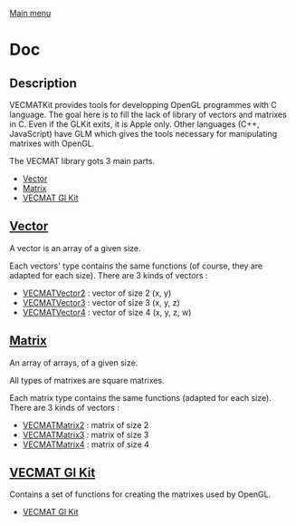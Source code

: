 [Main menu](../Readme.md)

# Doc
## Description
VECMATKit provides tools for developping OpenGL programmes with C language. The goal here is to fill the lack of library of vectors and matrixes in C. Even if the GLKit exits, it is Apple only. Other languages (C++, JavaScript) have GLM which gives the tools necessary for manipulating matrixes with OpenGL.

The VECMAT library gots 3 main parts.

* [Vector](./VECMATVector/VECMATVector.md)
* [Matrix](./VECMATMatrix/VECMATMatrix.md)
* [VECMAT Gl Kit](./VECMATGlkit/VECMATGlkit.md)

## [Vector](./VECMATVector/VECMATVector.md)

A vector is an array of a given size.

Each vectors' type contains the same functions (of course, they are adapted for each size). There are 3 kinds of vectors :

* [VECMATVector2](./VECMATVector/VECMATVector2.md) : vector of size 2 (x, y)
* [VECMATVector3](./VECMATVector/VECMATVector3.md) : vector of size 3 (x, y, z)
* [VECMATVector4](./VECMATVector/VECMATVector4.md) : vector of size 4 (x, y, z, w)

## [Matrix](./VECMATMatrix/VECMATMatrix.md)

An array of arrays, of a given size.

All types of matrixes are square matrixes.

Each matrix type contains the same functions (adapted for each size). There are 3 kinds of vectors :

* [VECMATMatrix2](VECMATMatrix2.md) : matrix of size 2
* [VECMATMatrix3](VECMATMatrix3.md) : matrix of size 3
* [VECMATMatrix4](VECMATMatrix4.md) : matrix of size 4

## [VECMAT Gl Kit](./VECMATGlkit/VECMATGlkit.md)

Contains a set of functions for creating the matrixes used by OpenGL.

* [VECMAT Gl Kit](./VECMATGlkit/VECMATGlkit.md)
